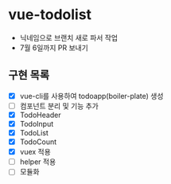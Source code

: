 # vue-todolist

- 닉네임으로 브랜치 새로 파서 작업
- 7월 6일까지 PR 보내기

## 구현 목록
- [x]  vue-cli를 사용하여 todoapp(boiler-plate) 생성
- [ ]  컴포넌트 분리 및 기능 추가
  - [x]  TodoHeader
  - [x]  TodoInput
  - [x]  TodoList
  - [x]  TodoCount
- [x]  vuex 적용
- [ ]  helper 적용
- [ ]  모듈화